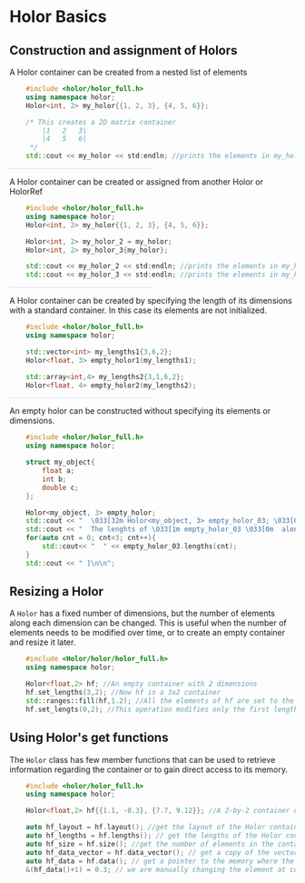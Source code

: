 # Holor Basics

## Construction and assignment of Holors
A Holor container can be created from a nested list of elements
``` cpp hl_lines="3"
    #include <holor/holor_full.h>
    using namespace holor;
    Holor<int, 2> my_holor{{1, 2, 3}, {4, 5, 6}};

    /* This creates a 2D matrix container 
        |1   2   3|
        |4   5   6|
     */   
    std::cout << my_holor << std:endln; //prints the elements in my_holor, i.e., ((1, 2, 3), (4, 5, 6)).
```
<hr style="background-color:#9999ff; opacity:0.4; width:50%">

A Holor container can be created or assigned from another Holor or HolorRef
```cpp hl_lines="5 6"
    #include <holor/holor_full.h>
    using namespace holor;
    Holor<int, 2> my_holor{{1, 2, 3}, {4, 5, 6}};

    Holor<int, 2> my_holor_2 = my_holor;
    Holor<int, 2> my_holor_3{my_holor};

    std::cout << my_holor_2 << std:endln; //prints the elements in my_holor_2, i.e., ((1, 2, 3), (4, 5, 6)).
    std::cout << my_holor_3 << std:endln; //prints the elements in my_holor_3, i.e., ((1, 2, 3), (4, 5, 6)).
```
<hr style="background-color:#9999ff; opacity:0.4; width:50%"> 


A Holor container can be created by specifying the length of its dimensions with a  standard container. In this case its elements are not initialized.
```cpp hl_lines="5 8"
    #include <holor/holor_full.h>
    using namespace holor;

    std::vector<int> my_lengths1{3,6,2};
    Holor<float, 3> empty_holor1(my_lengths1);

    std::array<int,4> my_lengths2{3,1,6,2};
    Holor<float, 4> empty_holor2(my_lengths2);
```

<hr style="background-color:#9999ff; opacity:0.4; width:50%"> 
An empty holor can be constructed without specifying its elements or dimensions.

``` cpp hl_lines="10"
    #include <holor/holor_full.h>
    using namespace holor;

    struct my_object{
        float a;
        int b;
        double c;
    };

    Holor<my_object, 3> empty_holor;
    std::cout << "  \033[32m Holor<my_object, 3> empty_holor_03; \033[0m (my_object is a generic type, for example a struct) \n";
    std::cout << "  The lenghts of \033[1m empty_holor_03 \033[0m  along its dimensions are: [";
    for(auto cnt = 0; cnt<3; cnt++){
        std::cout<< "  " << empty_holor_03.lengths(cnt);
    }
    std::cout << " ]\n\n";
```


## Resizing a Holor
A `Holor` has a fixed number of dimensions, but the number of elements along each dimension can be changed. This is useful when the number of elements needs to be modified over time, or to create an empty container and resize it later.
``` cpp
    #include <Holor/holor/holor_full.h>
    using namespace holor;

    Holor<float,2> hf; //An empty container with 2 dimensions
    hf.set_lengths(3,2); //Now hf is a 3x2 container
    std::ranges::fill(hf,1.2); //All the elements of hf are set to the value 1.2
    hf.set_lengts(0,2); //This operation modifies only the first length and sets it to 2. Now hf is a 2x2 container
```


## Using Holor's get functions
The `Holor` class has few member functions that can be used to retrieve information regarding the container or to gain direct access to its memory.
``` cpp
    #include <holor/holor_full.h>
    using namespace holor;

    Holor<float,2> hf{{1.1, -0.3}, {7.7, 9.12}}; //A 2-by-2 container of floats

    auto hf_layout = hf.layout(); //get the layout of the Holor container
    auto hf_lengths = hf.lengths(); // get the lengths of the Holor container as a std::array
    auto hf_size = hf.size(); //get the number of elements in the container, i.e. 4
    auto hf_data_vector = hf.data_vector(); // get a copy of the vector that internally stores the data
    auto hf_data = hf.data(); // get a pointer to the memory where the data is stored
    &(hf_data()+1) = 0.3; // we are manually changing the element at coordinates (0,1) in the container from -0.3 to 0.3
    
```